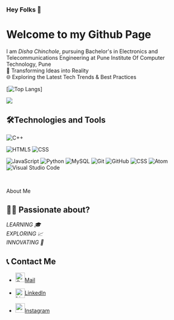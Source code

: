 ### Hey Folks 👋
# Welcome to my Github Page


I am *Disha Chinchole*, pursuing Bachelor's in Electronics and Telecommunications Engineering at Pune Institute Of Computer Technology, Pune <br/>
🌟 Transforming Ideas into Reality  <br/>
🌐 Exploring the Latest Tech Trends & Best Practices


[![Top Langs](https://github-readme-stats.vercel.app/api/top-langs/?username=Disha-3503&layout=compact&theme=aura)]



   <img align="center" src="https://github-readme-streak-stats.herokuapp.com?user=Disha-3503&theme=highcontrast"/>


<br/>


##  🛠Technologies and Tools
<!-- <div align="center">  -->

  ![C++](https://img.shields.io/badge/C%2B%2B-00599C?style=for-the-badge&logo=c%2B%2B&logoColor=white)

  ![HTML5](https://img.shields.io/badge/HTML5-E34F26?style=for-the-badge&logo=html5&logoColor=white)
  ![CSS](https://img.shields.io/badge/CSS3-1572B6?style=for-the-badge&logo=css3&logoColor=white)

  ![JavaScript](https://img.shields.io/badge/JavaScript-323330?style=for-the-badge&logo=javascript&logoColor=F7DF1E)
   ![Python](https://img.shields.io/badge/Python-3776AB?style=for-the-badge&logo=python&logoColor=white)
  ![MySQL](https://img.shields.io/badge/MySQL-00000F?style=for-the-badge&logo=mysql&logoColor=white)
  ![Git](https://img.shields.io/badge/Git-F05032?style=for-the-badge&logo=git&logoColor=white)
  ![GitHub](https://img.shields.io/badge/GitHub-100000?style=for-the-badge&logo=github&logoColor=white)
  ![CSS](https://img.shields.io/badge/CSS3-1572B6?style=for-the-badge&logo=css3&logoColor=white)
    ![Atom](https://img.shields.io/badge/Atom-66595C?style=for-the-badge&logo=Atom&logoColor=white)
  ![Visual Studio Code](https://img.shields.io/badge/Visual_Studio_Code-0078D4?style=for-the-badge&logo=visual%20studio%20code&logoColor=white)

  
 
 <br/>
<!-- </div> -->

About Me


## 👩‍💻 Passionate about?
*LEARNING 🎓<br>EXPLORING 📈<br>INNOVATING 🚀*

## 📞 Contact Me
- <a href="https://mail.google.com/mail/u/0/?fs=1&tf=cm&source=mailto&to=chincholedisha@gmail.com" title="Email"><img src="https://github.com/get-icon/geticon/blob/master/icons/google-gmail.svg" alt = "Gmail" width="25px" height="25">Mail</a>
- <a href="https://www.linkedin.com/in/dishachinchole/" target="blank"><img align="center" src="https://raw.githubusercontent.com/rahuldkjain/github-profile-readme-generator/master/src/images/icons/Social/linked-in-alt.svg" alt="LinkedIn" height="25" width="25" />LinkedIn</a>

-  <a href="https://www.instagram.com/disha_chinchole/" title="Instagram"><img src="https://github.com/get-icon/geticon/blob/master/icons/instagram-icon.svg" width="25px" height="25">Instagram</a>


<!--
**Disha-3503/Disha-3503** is a ✨ _special_ ✨ repository because its `README.md` (this file) appears on your GitHub profile.

Here are some ideas to get you started:

- 🔭 I’m currently working on ...
- 🌱 I’m currently learning ...
- 👯 I’m looking to collaborate on ...
- 🤔 I’m looking for help with ...
- 💬 Ask me about ...
- 📫 How to reach me: ...
- 😄 Pronouns: ...
- ⚡ Fun fact: ...
-->
